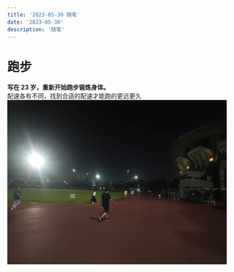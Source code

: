 ```yaml
---
title: '2023-05-30 随笔'
date: '2023-05-30'
description: '随笔'
---
```


# 跑步

**写在 23 岁，重新开始跑步锻炼身体。**  
配速各有不同，找到合适的配速才能跑的更远更久
![](https://raw.githubusercontent.com/qingnichimi/pictrue/master/blog/IMG_20230530_200951.jpg)
